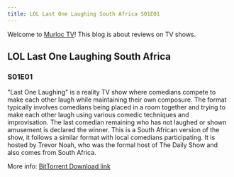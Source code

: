 ```yaml
---
title: LOL Last One Laughing South Africa S01E01
---
```

Welcome to [Murloc TV](https://murloc.icu/)! This blog is about reviews on TV shows.
## LOL Last One Laughing South Africa

### S01E01


"Last One Laughing" is a reality TV show where comedians compete to make each other laugh while maintaining their own composure. The format typically involves comedians being placed in a room together and trying to make each other laugh using various comedic techniques and improvisation. The last comedian remaining who has not laughed or shown amusement is declared the winner. 
This is a South African version of the show, it follows a similar format with local comedians participating. It is hosted by Trevor Noah, who was the formal host of The Daily Show and also comes from South Africa. 

More info: [BitTorrent Download link](https://murloc.icu/torrents/cd403ac725d0867bb38db72703bfe82de9712e46/)

